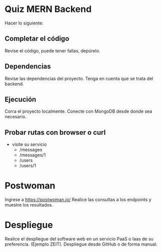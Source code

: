 # Quiz MERN Backend

Hacer lo siguiente:

## Completar el código

Revise el código, puede tener fallas, depúrelo.

## Dependencias

Revise las dependencias del proyecto. Tenga en cuenta que se trata del backend.

## Ejecución

Corra el proyecto localmente. Conecte con MongoDB desde donde sea necesario.

## Probar rutas con browser o curl

* visite su servicio
  * /messages
  * /messages/1
  * /users
  * /users/1

# Postwoman

Ingrese a https://postwoman.io/
Realice las consultas a los endpoints y muestre los resultados.

# Despliegue
Realice el despliegue del software web en un servicio PaaS o Iaas de su preferencia. (Ejemplo ZEIT). Despliegue desde GitHub o de forma manual.

